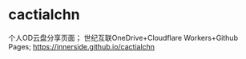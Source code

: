 # cactialchn
个人OD云盘分享页面；
世纪互联OneDrive+Cloudflare Workers+Github Pages;
https://innerside.github.io/cactialchn

